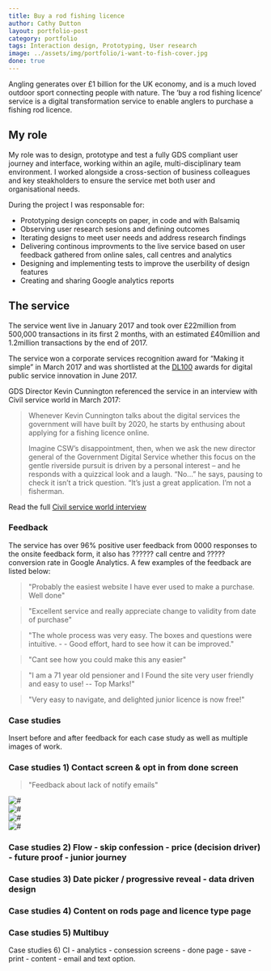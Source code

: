 ```yaml
---
title: Buy a rod fishing licence
author: Cathy Dutton
layout: portfolio-post
category: portfolio
tags: Interaction design, Prototyping, User research
image: ../assets/img/portfolio/i-want-to-fish-cover.jpg
done: true
---
```


<p class="highlight-quote">
Angling generates over £1 billion for the UK economy, and is a much loved outdoor sport connecting people with nature. The ‘buy a rod fishing licence’ service is a digital transformation service to enable anglers to purchase a fishing rod licence.
</p>

<h2 class="heading">My role</h2>

My role was to design, prototype and test a fully GDS compliant user journey and interface, working within an agile, multi-disciplinary team environment. I worked alongside a cross-section of business colleagues and key steakholders to ensure the service met both user and organisational needs.

During the project I was responsable for:

* Prototyping design concepts on paper, in code and with Balsamiq
* Observing user research sesions and defining outcomes
* Iterating designs to meet user needs and address research findings
* Delivering continous improvments to the live service based on user feedback gathered from online sales, call centres and analytics
* Designing and implementing tests to improve the userbility of design features
* Creating and sharing Google analytics reports


<h2 class="heading">The service</h2>
The service went live in January 2017 and took over £22million from 500,000 transactions in its first 2 months, with an estimated £40million and 1.2million transactions by the end of 2017. 

The service won a corporate services recognition award for “Making it simple” in March 2017 and was shortlisted at the <a href="http://www.digileaders100.com/" title="DL100 awards" targe="_blank">DL100</a> awards for digital public service innovation in June 2017.

GDS Director Kevin Cunnington referenced the service in an interview with Civil service world in March 2017:

<blockquote>
Whenever Kevin Cunnington talks about the digital services the government will have built by 2020, he starts by enthusing about applying for a fishing licence online.

Imagine CSW’s disappointment, then, when we ask the new director general of the Government Digital Service whether this focus on the gentle riverside pursuit is driven by a personal interest – and he responds with a quizzical look and a laugh. “No...” he says, pausing to check it isn’t a trick question. “It’s just a great application. I’m not a fisherman.
</blockquote>

Read the full <a href="http://www.civilserviceworld.com/articles/interview/interview-gds-leader-kevin-cunnington-whitehall-self-help-groups-spend-controls" title="Interview: GDS leader Kevin Cunnington - Civil service world" target="_blank">Civil service world interview</a>


<h3 class="heading">Feedback</h3>

The service has over 96% positive user feedback from 0000 responses to the onsite feedback form, it also has ?????? call centre and ????? conversion rate in Google Analytics. A few examples of the feedback are listed below:

<blockquote class="margin-bottom">
"Probably the easiest website I have ever used to make a purchase. Well done"
</blockquote>


<blockquote class="margin-bottom">
"Excellent service and really appreciate change to validity from date of purchase"
</blockquote>

<blockquote class="margin-bottom">
"The whole process was very easy. The boxes and questions were intuitive. -  - Good effort, hard to see how it can be improved."
</blockquote>


<blockquote class="margin-bottom">
"Cant see how you could make this any easier"
</blockquote>


<blockquote class="margin-bottom">
"I am a 71 year old pensioner and I Found the site very user friendly and easy to use!  --   Top Marks!"
</blockquote>


<blockquote class="margin-bottom">
"Very easy to navigate, and delighted junior licence is now free!"
</blockquote>


<!--<blockquote class="margin-bottom">
"MUCH MUCH MUCH better than the previous post office website."
</blockquote>-->


<!--<blockquote class="margin-bottom">
"A lot easier , god its for 12 months with optional start date. - Well done, environment agency."
</blockquote>-->





<h3 class="heading">Case studies</h3>
Insert before and after feedback for each case study as well as multiple images of work.


<h3 class="heading">Case studies 1) Contact screen & opt in from done screen</h3>

<blockquote class="margin-bottom">
"Feedback about lack of notify emails"
</blockquote>

<section class="portfolio-images">
<div class="portfolio-piece-wrapper">
    <div class="portfolio-piece">
        <img src="../assets/img/portfolio/ao/iwtf-one.jpg" class="portfolio-piece__img"  alt="#">
    </div>
</div>
<div class="portfolio-piece-wrapper">
    <div class="portfolio-piece">
        <img src="../assets/img/portfolio/ao/iwtf-two.jpg" class="portfolio-piece__img"  alt="#">
    </div>
</div>
</section>

<section class="portfolio-images">
<div class="portfolio-piece-wrapper">
    <div class="portfolio-piece">
        <img src="../assets/img/portfolio/ao/iwtf-three.jpg" class="portfolio-piece__img"  alt="#">
    </div>
</div>
<div class="portfolio-piece-wrapper">
    <div class="portfolio-piece">
        <img src="../assets/img/portfolio/ao/iwtf-four.jpg" class="portfolio-piece__img"  alt="#">
    </div>
</div>
</section>

<h3 class="heading">Case studies 2) Flow -  skip confession - price (decision driver) - future proof - junior journey</h3>

<h3 class="heading">Case studies 3) Date picker / progressive reveal - data driven design</h3>

<h3 class="heading">Case studies 4) Content on rods page and licence type page</h3>

<!--<h3 class="heading">Case studies 4) Concession text unify</h3>-->

<h3 class="heading">Case studies 5) Multibuy</h3>

Case studies 6) CI - analytics - consession screens - done page - save - print - content - email and text option.</h3>







